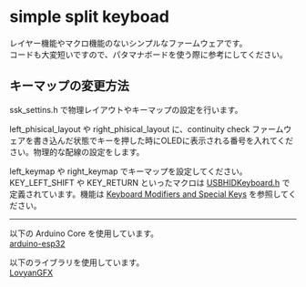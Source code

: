 # simple split keyboad
レイヤー機能やマクロ機能のないシンプルなファームウェアです。<br>
コードも大変短いですので、パタマナボードを使う際に参考にしてください。

## キーマップの変更方法
ssk_settins.h で物理レイアウトやキーマップの設定を行います。

left_phisical_layout や right_phisical_layout に、continuity check ファームウェアを書き込んだ状態でキーを押した時にOLEDに表示される番号を入れてください。物理的な配線の設定をします。

left_keymap や right_keymap でキーマップを設定してください。<br>
KEY_LEFT_SHIFT や KEY_RETURN といったマクロは [USBHIDKeyboard.h](https://github.com/espressif/arduino-esp32/blob/master/libraries/USB/src/USBHIDKeyboard.h) で定義されています。機能は [Keyboard Modifiers and Special Keys](https://www.arduino.cc/reference/en/language/functions/usb/keyboard/keyboardmodifiers/) を参照してください。

---
以下の Arduino Core を使用しています。<br>
[arduino-esp32](https://github.com/espressif/arduino-esp32)

以下のライブラリを使用しています。<br>
[LovyanGFX](https://github.com/lovyan03/LovyanGFX)